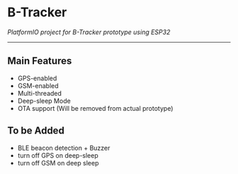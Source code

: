 # B-Tracker

*PlatformIO project for B-Tracker prototype using ESP32*

---

## Main Features

- GPS-enabled
- GSM-enabled
- Multi-threaded
- Deep-sleep Mode
- OTA support (Will be removed from actual prototype)

## To be Added
- BLE beacon detection + Buzzer
- turn off GPS on deep-sleep
- turn off GSM on deep sleep

